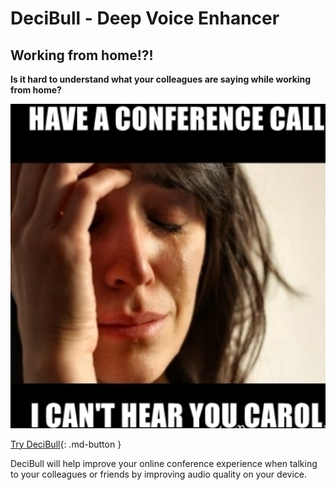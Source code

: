 # DeciBull - Deep Voice Enhancer


## Working from home!?!

**Is it hard to understand what your colleagues are saying while working from home?**

![Conference Call](img/conference_call.PNG)

[Try DeciBull](About){: .md-button }

DeciBull will help improve your online conference experience when talking to your colleagues or friends by improving audio quality on your device.

